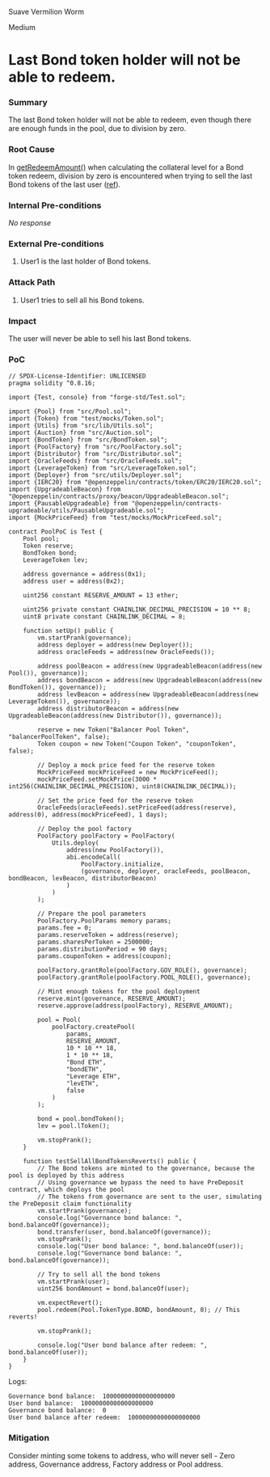 Suave Vermilion Worm

Medium

# Last Bond token holder will not be able to redeem.

### Summary

The last Bond token holder will not be able to redeem, even though there are enough funds in the pool, due to division by zero.

### Root Cause

In [getRedeemAmount()](https://github.com/sherlock-audit/2024-12-plaza-finance/blob/main/plaza-evm/src/Pool.sol#L477) when calculating the collateral level for a Bond token redeem, division by zero is encountered when trying to sell the last Bond tokens of the last user ([ref](https://github.com/sherlock-audit/2024-12-plaza-finance/blob/main/plaza-evm/src/Pool.sol#L498)).

### Internal Pre-conditions

_No response_

### External Pre-conditions

1. User1 is the last holder of Bond tokens.

### Attack Path

1. User1 tries to sell all his Bond tokens.

### Impact

The user will never be able to sell his last Bond tokens. 

### PoC

```solidity
// SPDX-License-Identifier: UNLICENSED
pragma solidity ^0.8.16;

import {Test, console} from "forge-std/Test.sol";

import {Pool} from "src/Pool.sol";
import {Token} from "test/mocks/Token.sol";
import {Utils} from "src/lib/Utils.sol";
import {Auction} from "src/Auction.sol";
import {BondToken} from "src/BondToken.sol";
import {PoolFactory} from "src/PoolFactory.sol";
import {Distributor} from "src/Distributor.sol";
import {OracleFeeds} from "src/OracleFeeds.sol";
import {LeverageToken} from "src/LeverageToken.sol";
import {Deployer} from "src/utils/Deployer.sol";
import {IERC20} from "@openzeppelin/contracts/token/ERC20/IERC20.sol";
import {UpgradeableBeacon} from "@openzeppelin/contracts/proxy/beacon/UpgradeableBeacon.sol";
import {PausableUpgradeable} from "@openzeppelin/contracts-upgradeable/utils/PausableUpgradeable.sol";
import {MockPriceFeed} from "test/mocks/MockPriceFeed.sol";

contract PoolPoC is Test {
    Pool pool;
    Token reserve;
    BondToken bond;
    LeverageToken lev;

    address governance = address(0x1);
    address user = address(0x2);

    uint256 constant RESERVE_AMOUNT = 13 ether;

    uint256 private constant CHAINLINK_DECIMAL_PRECISION = 10 ** 8;
    uint8 private constant CHAINLINK_DECIMAL = 8;

    function setUp() public {
        vm.startPrank(governance);
        address deployer = address(new Deployer());
        address oracleFeeds = address(new OracleFeeds());

        address poolBeacon = address(new UpgradeableBeacon(address(new Pool()), governance));
        address bondBeacon = address(new UpgradeableBeacon(address(new BondToken()), governance));
        address levBeacon = address(new UpgradeableBeacon(address(new LeverageToken()), governance));
        address distributorBeacon = address(new UpgradeableBeacon(address(new Distributor()), governance));

        reserve = new Token("Balancer Pool Token", "balancerPoolToken", false);
        Token coupon = new Token("Coupon Token", "couponToken", false);

        // Deploy a mock price feed for the reserve token
        MockPriceFeed mockPriceFeed = new MockPriceFeed();
        mockPriceFeed.setMockPrice(3000 * int256(CHAINLINK_DECIMAL_PRECISION), uint8(CHAINLINK_DECIMAL));

        // Set the price feed for the reserve token
        OracleFeeds(oracleFeeds).setPriceFeed(address(reserve), address(0), address(mockPriceFeed), 1 days);

        // Deploy the pool factory
        PoolFactory poolFactory = PoolFactory(
            Utils.deploy(
                address(new PoolFactory()),
                abi.encodeCall(
                    PoolFactory.initialize,
                    (governance, deployer, oracleFeeds, poolBeacon, bondBeacon, levBeacon, distributorBeacon)
                )
            )
        );

        // Prepare the pool parameters
        PoolFactory.PoolParams memory params;
        params.fee = 0;
        params.reserveToken = address(reserve);
        params.sharesPerToken = 2500000;
        params.distributionPeriod = 90 days;
        params.couponToken = address(coupon);

        poolFactory.grantRole(poolFactory.GOV_ROLE(), governance);
        poolFactory.grantRole(poolFactory.POOL_ROLE(), governance);

        // Mint enough tokens for the pool deployment
        reserve.mint(governance, RESERVE_AMOUNT);
        reserve.approve(address(poolFactory), RESERVE_AMOUNT);

        pool = Pool(
            poolFactory.createPool(
                params,
                RESERVE_AMOUNT,
                10 * 10 ** 18,
                1 * 10 ** 18,
                "Bond ETH",
                "bondETH",
                "Leverage ETH",
                "levETH",
                false
            )
        );

        bond = pool.bondToken();
        lev = pool.lToken();

        vm.stopPrank();
    }

    function testSellAllBondTokensReverts() public {
        // The Bond tokens are minted to the governance, because the pool is deployed by this address
        // Using governance we bypass the need to have PreDeposit contract, which deploys the pool
        // The tokens from governance are sent to the user, simulating the PreDeposit claim functionality
        vm.startPrank(governance);
        console.log("Governance bond balance: ", bond.balanceOf(governance));
        bond.transfer(user, bond.balanceOf(governance));
        vm.stopPrank();
        console.log("User bond balance: ", bond.balanceOf(user));
        console.log("Governance bond balance: ", bond.balanceOf(governance));

        // Try to sell all the bond tokens
        vm.startPrank(user);
        uint256 bondAmount = bond.balanceOf(user);

        vm.expectRevert();
        pool.redeem(Pool.TokenType.BOND, bondAmount, 0); // This reverts!

        vm.stopPrank();

        console.log("User bond balance after redeem: ", bond.balanceOf(user));
    }
}
```

Logs:
```logs
Governance bond balance:  10000000000000000000
User bond balance:  10000000000000000000
Governance bond balance:  0
User bond balance after redeem:  10000000000000000000
```

### Mitigation

Consider minting some tokens to address, who will never sell - Zero address, Governance address, Factory address or Pool address.